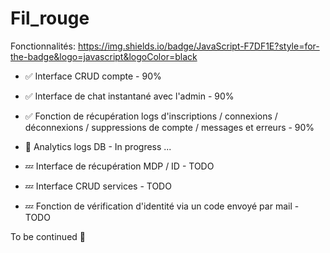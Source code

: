 # Fil_rouge

Fonctionnalités:
https://img.shields.io/badge/JavaScript-F7DF1E?style=for-the-badge&logo=javascript&logoColor=black

- ✅ Interface CRUD compte - 90% 
- ✅ Interface de chat instantané avec l'admin - 90% 
- ✅ Fonction de récupération logs d'inscriptions / connexions / déconnexions / suppressions de compte / messages et erreurs - 90% 

- 🔄 Analytics logs DB - In progress ... 

- 💤 Interface de récupération MDP / ID - TODO 
- 💤 Interface CRUD services - TODO 
- 💤 Fonction de vérification d'identité via un code envoyé par mail - TODO

To be continued 👀
